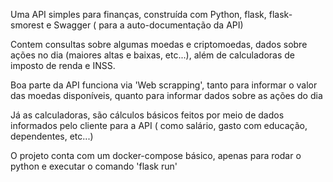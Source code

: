 Uma API simples para finanças, construída com Python, flask, flask-smorest e Swagger ( para a auto-documentação da API)

Contem consultas sobre algumas moedas e criptomoedas, dados sobre ações no dia (maiores altas e baixas, etc...), além de calculadoras de imposto de renda e INSS.

Boa parte da API funciona via 'Web scrapping', tanto para informar o valor das moedas disponíveis, quanto para informar dados sobre as ações do dia

Já as calculadoras, são cálculos básicos feitos por meio de dados informados pelo cliente para a API ( como salário, gasto com educação, dependentes, etc...)

O projeto conta com um docker-compose básico, apenas para rodar o python e executar o comando 'flask run'